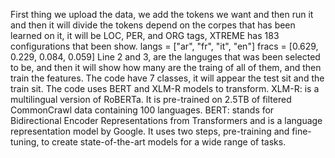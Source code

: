 First thing we upload the data, we add the tokens we want and then run it and then it will divide the tokens depend on the corpes that has been learned on it, it will be LOC, PER, and ORG tags, XTREME has 183 configurations that been show.
langs = ["ar", "fr", "it", "en"]
fracs = [0.629, 0.229, 0.084, 0.059]
Line 2 and 3, are the languges that was been selected to be, and then it will show how many are the traing of all of them, and then train the features.
The code have 7 classes, it will appear the test sit and the train sit.
The code uses BERT and XLM-R models to transform.
XLM-R: is a multilingual version of RoBERTa. It is pre-trained on 2.5TB of filtered CommonCrawl data containing 100 languages.
BERT: stands for Bidirectional Encoder Representations from Transformers and is a language representation model by Google. It uses two steps, pre-training and fine-tuning, to create state-of-the-art models for a wide range of tasks.
